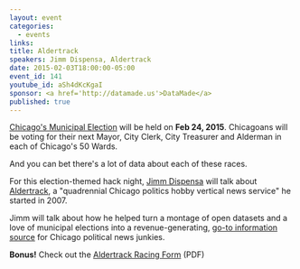 ```yaml
---
layout: event
categories: 
  - events
links:
title: Aldertrack
speakers: Jimm Dispensa, Aldertrack
date: 2015-02-03T18:00:00-05:00
event_id: 141
youtube_id: aSh4dKcKgaI
sponsor: <a href='http://datamade.us'>DataMade</a>
published: true
---
```


[Chicago's Municipal Election](http://www.chicagoelections.com/en/offices-on-the-ballots.html) will be held on **Feb 24, 2015**. Chicagoans will be voting for their next Mayor, City Clerk, City Treasurer and Alderman in each of Chicago's 50 Wards.

And you can bet there's a lot of data about each of these races.

For this election-themed hack night, [Jimm Dispensa](https://twitter.com/PezChicago) will talk about [Aldertrack](http://www.aldertrack.com/), a "quadrennial Chicago politics hobby vertical news service" he started in 2007.
 
Jimm will talk about how he helped turn a montage of open datasets and a love of municipal elections into a revenue-generating, [go-to information source](http://www.aldertrack.com/archives/) for Chicago political news junkies. 

**Bonus!** Check out the [Aldertrack Racing Form](/docs/01-28-2015_Aldertrack_Racing_Form.pdf) (PDF)